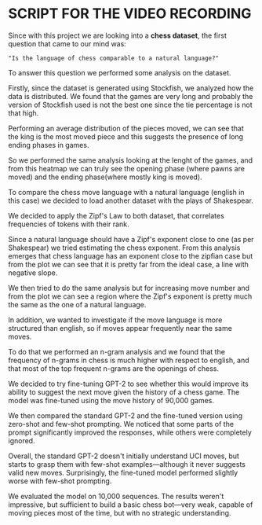 # SCRIPT FOR THE VIDEO RECORDING

Since with this project we are looking into a **chess dataset**, the first question that came to our mind was:

    "Is the language of chess comparable to a natural language?"

To answer this question we performed some analysis on the dataset.

Firstly, since the dataset is generated using Stockfish, we analyzed how the data is distributed.
We found that the games are very long and probably the version of Stockfish used is not the best one since the tie percentage is not that high.




Performing an average distribution of the pieces moved, we can see that the  king is the most moved piece and this suggests the presence of long ending phases in games.

So we performed the same analysis looking at the lenght of the games, and from this heatmap we can truly see the opening phase (where pawns are moved) and the ending phase(where mostly king is moved).




To compare the chess move language with a natural language (english in this case) we decided to load another dataset with the plays of Shakespear.

We decided to apply the Zipf's Law to both dataset, that correlates frequencies of tokens with their rank.

Since a natural language should have a Zipf's exponent close to one (as per Shakespear) we tried estimating the chess exponent. From this analysis emerges that chess language has an exponent close to the zipfian case but from the plot we can see that it is pretty far from the ideal case, a line with negative slope.

We then tried to do the same analysis but for increasing move number and from the plot we can see a region where the Zipf's exponent is pretty much the same as the one of a natural language.

In addition, we wanted to investigate if the move language is more structured than english, so if moves appear frequently near the same moves. 

To do that we performed an n-gram analysis and we found that the frequency of n-grams in chess is much higher with respect to english, and that most of the top frequent n-grams are the openings of chess.




We decided to try fine-tuning GPT-2 to see whether this would improve its ability to suggest the next move given the history of a chess game. The model was fine-tuned using the move history of 90,000 games.

We then compared the standard GPT-2 and the fine-tuned version using zero-shot and few-shot prompting. We noticed that some parts of the prompt significantly improved the responses, while others were completely ignored.

Overall, the standard GPT-2 doesn't initially understand UCI moves, but starts to grasp them with few-shot examples—although it never suggests valid new moves. Surprisingly, the fine-tuned model performed slightly worse with few-shot prompting.

We evaluated the model on 10,000 sequences. The results weren't impressive, but sufficient to build a basic chess bot—very weak, capable of moving pieces most of the time, but with no strategic understanding.




